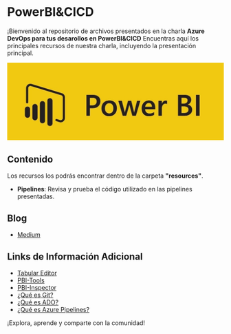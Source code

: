 # PowerBI&CICD

¡Bienvenido al repositorio de archivos presentados en la charla **Azure DevOps para tus desarollos en PowerBI&CICD** Encuentras aquí los principales recursos de nuestra charla, incluyendo la presentación principal.

![Intro](.documentation/img/logo.jpg)

## Contenido

Los recursos los podrás encontrar dentro de la carpeta **"resources"**.

- **Pipelines**: Revisa y prueba el código utilizado en las pipelines presentadas.

## Blog

- [Medium](https://medium.com/@akanemar)

## Links de Información Adicional

- [Tabular Editor](https://docs.tabulareditor.com/?tabs=TE3)
- [PBI-Tools](https://pbi.tools/)
- [PBI-Inspector](https://github.com/NatVanG/PBI-Inspector)
- [¿Qué es Git?](https://learn.microsoft.com/es-es/devops/develop/git/what-is-git)
- [¿Qué es ADO?](https://learn.microsoft.com/es-es/azure/devops/user-guide/what-is-azure-devops?view=azure-devops)
- [¿Qué es Azure Pipelines?](https://learn.microsoft.com/es-es/azure/devops/pipelines/get-started/what-is-azure-pipelines?view=azure-devops)


¡Explora, aprende y comparte con la comunidad!

